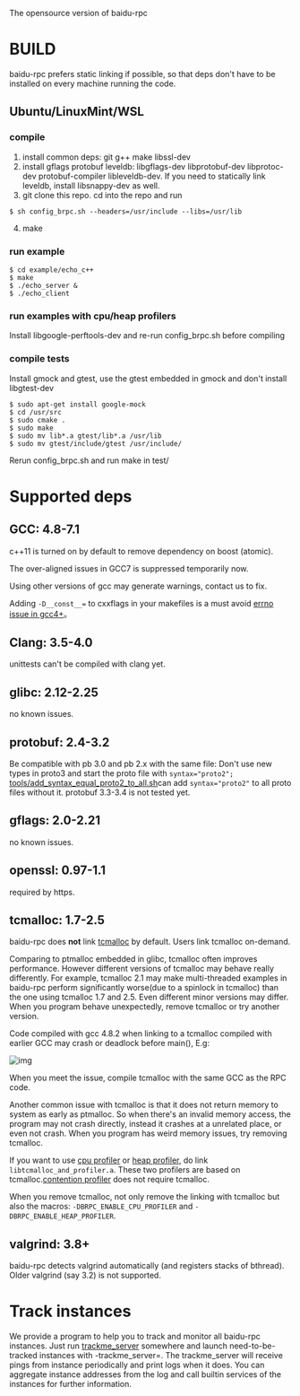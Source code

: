 The opensource version of baidu-rpc

# BUILD

baidu-rpc prefers static linking if possible, so that deps don't have to be installed on every
machine running the code. 

## Ubuntu/LinuxMint/WSL
### compile
1. install common deps: git g++ make libssl-dev
2. install gflags protobuf leveldb: libgflags-dev libprotobuf-dev libprotoc-dev protobuf-compiler libleveldb-dev. If you need to statically link leveldb, install libsnappy-dev as well.
3. git clone this repo. cd into the repo and run
```
$ sh config_brpc.sh --headers=/usr/include --libs=/usr/lib
```
4. make

### run example
```
$ cd example/echo_c++
$ make
$ ./echo_server &
$ ./echo_client
```

### run examples with cpu/heap profilers
Install libgoogle-perftools-dev and re-run config_brpc.sh before compiling

### compile tests
Install gmock and gtest, use the gtest embedded in gmock and don't install libgtest-dev
```
$ sudo apt-get install google-mock
$ cd /usr/src
$ sudo cmake .
$ sudo make
$ sudo mv lib*.a gtest/lib*.a /usr/lib
$ sudo mv gtest/include/gtest /usr/include/
```
Rerun config_brpc.sh and run make in test/

# Supported deps

## GCC: 4.8-7.1

c++11 is  turned on by default to remove dependency on boost (atomic).

The over-aligned issues in GCC7 is suppressed temporarily now.

Using other versions of gcc may generate warnings, contact us to fix.

Adding `-D__const__=` to cxxflags in your makefiles is a must avoid [errno issue in gcc4+](docs/thread_local.md)。

## Clang: 3.5-4.0

unittests can't be compiled with clang yet.

## glibc: 2.12-2.25

no known issues.

## protobuf: 2.4-3.2

Be compatible with pb 3.0 and pb 2.x with the same file: 
Don't use new types in proto3 and start the proto file with `syntax="proto2";`
[tools/add_syntax_equal_proto2_to_all.sh](http://icode.baidu.com/repo/baidu/opensource/baidu-rpc/files/master/blob/tools/add_syntax_equal_proto2_to_all.sh)can add `syntax="proto2"` to all proto files without it.
protobuf 3.3-3.4 is not tested yet.

## gflags: 2.0-2.21

no known issues.

## openssl: 0.97-1.1

required by https.

## tcmalloc: 1.7-2.5

baidu-rpc does **not** link [tcmalloc](http://goog-perftools.sourceforge.net/doc/tcmalloc.html) by default. Users link tcmalloc on-demand.

Comparing to ptmalloc embedded in glibc, tcmalloc often improves performance. However different versions of tcmalloc may behave really differently. For example, tcmalloc 2.1 may make multi-threaded examples in baidu-rpc perform significantly worse(due to a spinlock in tcmalloc) than the one using tcmalloc 1.7 and 2.5. Even different minor versions may differ. When you program behave unexpectedly, remove tcmalloc or try another version.

Code compiled with gcc 4.8.2 when linking to a tcmalloc compiled with earlier GCC may crash or deadlock before main(), E.g:

![img](http://wiki.baidu.com/download/attachments/71337200/image2017-8-22%2017%3A32%3A28.png?version=1&modificationDate=1503394348000&api=v2)

When you meet the issue, compile tcmalloc with the same GCC as the RPC code.

Another common issue with tcmalloc is that it does not return memory to system as early as ptmalloc. So when there's an invalid memory access, the program may not crash directly,  instead it crashes at a unrelated place, or even not crash. When you program has weird memory issues, try removing tcmalloc.

If you want to use [cpu profiler](docs/cpu_profiler.md) or [heap profiler](docs/heap_profiler.md), do link `libtcmalloc_and_profiler.a`. These two profilers are based on tcmalloc.[contention profiler](contention_profiler.md) does not require tcmalloc.

When you remove tcmalloc, not only remove the linking with tcmalloc but also the macros: `-DBRPC_ENABLE_CPU_PROFILER` and `-DBRPC_ENABLE_HEAP_PROFILER`.

## valgrind: 3.8+

baidu-rpc detects valgrind automatically (and registers stacks of bthread). Older valgrind (say 3.2) is not supported.

# Track instances

We provide a program to help you to track and monitor all baidu-rpc instances. Just run [trackme_server](tools/trackme_server/trackme_server.cpp) somewhere and launch need-to-be-tracked instances with -trackme_server=<SERVER>. The trackme_server will receive pings from instance periodically and print logs when it does. You can aggregate instance addresses from the log and call builtin services of the instances for further information.
